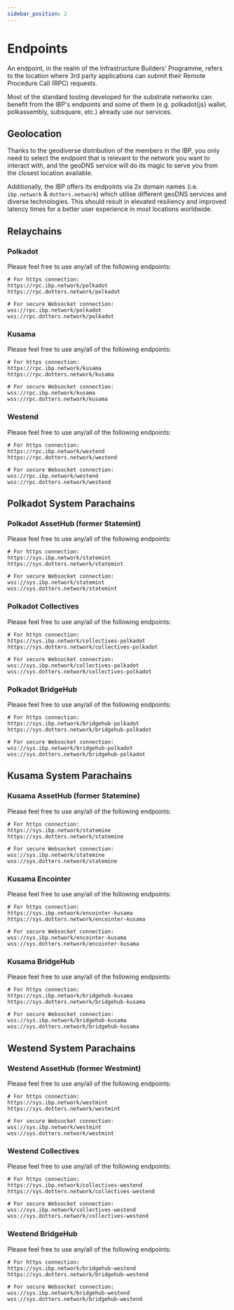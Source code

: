 ```yaml
---
sidebar_position: 2
---
```


# Endpoints

An endpoint, in the realm of the Infrastructure Builders' Programme, refers to the location where 3rd party applications can submit their Remote Procedure Call (RPC) requests.

Most of the standard tooling developed for the substrate networks can benefit from the IBP's endpoints and some of them (e.g. polkadot{js} wallet, polkassembly, subsquare, etc.) already use our services.

## Geolocation

Thanks to the geodiverse distribution of the members in the IBP, you only need to select the endpoint that is relevant to the network you want to interact with, and the geoDNS service will do its magic to serve you from the closest location available.

Additionally, the IBP offers its endpoints via 2x domain names (i.e. `ibp.network` & `dotters.network`) which utilise different geoDNS services and diverse technologies. This should result in elevated resiliency and improved latency times for a better user experience in most locations worldwide.

## Relaychains

### Polkadot

Please feel free to use any/all of the following endpoints:

```shell
# For https connection:
https://rpc.ibp.network/polkadot
https://rpc.dotters.network/polkadot

# For secure Websocket connection:
wss://rpc.ibp.network/polkadot
wss://rpc.dotters.network/polkadot
```

### Kusama

Please feel free to use any/all of the following endpoints:

```shell
# For https connection:
https://rpc.ibp.network/kusama
https://rpc.dotters.network/kusama

# For secure Websocket connection:
wss://rpc.ibp.network/kusama
wss://rpc.dotters.network/kusama
```

### Westend

Please feel free to use any/all of the following endpoints:

```shell
# For https connection:
https://rpc.ibp.network/westend
https://rpc.dotters.network/westend

# For secure Websocket connection:
wss://rpc.ibp.network/westend
wss://rpc.dotters.network/westend
```

## Polkadot System Parachains

### Polkadot AssetHub (former Statemint)

Please feel free to use any/all of the following endpoints:

```shell
# For https connection:
https://sys.ibp.network/statemint
https://sys.dotters.network/statemint

# For secure Websocket connection:
wss://sys.ibp.network/statemint
wss://sys.dotters.network/statemint
```

### Polkadot Collectives

Please feel free to use any/all of the following endpoints:

```shell
# For https connection:
https://sys.ibp.network/collectives-polkadot
https://sys.dotters.network/collectives-polkadot

# For secure Websocket connection:
wss://sys.ibp.network/collectives-polkadot
wss://sys.dotters.network/collectives-polkadot
```

### Polkadot BridgeHub

Please feel free to use any/all of the following endpoints:

```shell
# For https connection:
https://sys.ibp.network/bridgehub-polkadot
https://sys.dotters.network/bridgehub-polkadot

# For secure Websocket connection:
wss://sys.ibp.network/bridgehub-polkadot
wss://sys.dotters.network/bridgehub-polkadot
```

## Kusama System Parachains

### Kusama AssetHub (former Statemine)

Please feel free to use any/all of the following endpoints:

```shell
# For https connection:
https://sys.ibp.network/statemine
https://sys.dotters.network/statemine

# For secure Websocket connection:
wss://sys.ibp.network/statemine
wss://sys.dotters.network/statemine
```

### Kusama Encointer

Please feel free to use any/all of the following endpoints:

```shell
# For https connection:
https://sys.ibp.network/encointer-kusama
https://sys.dotters.network/encointer-kusama

# For secure Websocket connection:
wss://sys.ibp.network/encointer-kusama
wss://sys.dotters.network/encointer-kusama
```

### Kusama BridgeHub

Please feel free to use any/all of the following endpoints:

```shell
# For https connection:
https://sys.ibp.network/bridgehub-kusama
https://sys.dotters.network/bridgehub-kusama

# For secure Websocket connection:
wss://sys.ibp.network/bridgehub-kusama
wss://sys.dotters.network/bridgehub-kusama
```

## Westend System Parachains

### Westend AssetHub (former Westmint)

Please feel free to use any/all of the following endpoints:

```shell
# For https connection:
https://sys.ibp.network/westmint
https://sys.dotters.network/westmint

# For secure Websocket connection:
wss://sys.ibp.network/westmint
wss://sys.dotters.network/westmint
```

### Westend Collectives

Please feel free to use any/all of the following endpoints:

```shell
# For https connection:
https://sys.ibp.network/collectives-westend
https://sys.dotters.network/collectives-westend

# For secure Websocket connection:
wss://sys.ibp.network/collectives-westend
wss://sys.dotters.network/collectives-westend
```

### Westend BridgeHub

Please feel free to use any/all of the following endpoints:

```shell
# For https connection:
https://sys.ibp.network/bridgehub-westend
https://sys.dotters.network/bridgehub-westend

# For secure Websocket connection:
wss://sys.ibp.network/bridgehub-westend
wss://sys.dotters.network/bridgehub-westend
```

